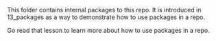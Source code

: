 This folder contains internal packages to this repo.
It is introduced in 13_packages as a way to demonstrate how to use packages in a
repo.

Go read that lesson to learn more about how to use packages in a repo.
